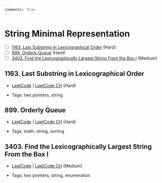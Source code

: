```yaml
---
comments: True
---
```


# String Minimal Representation

- [ ] [1163. Last Substring in Lexicographical Order](https://leetcode.cn/problems/last-substring-in-lexicographical-order/) (Hard)
- [ ] [899. Orderly Queue](https://leetcode.cn/problems/orderly-queue/) (Hard)
- [ ] [3403. Find the Lexicographically Largest String From the Box I](https://leetcode.cn/problems/find-the-lexicographically-largest-string-from-the-box-i/) (Medium)

## 1163. Last Substring in Lexicographical Order

-   [LeetCode](https://leetcode.com/problems/last-substring-in-lexicographical-order/) | [LeetCode CH](https://leetcode.cn/problems/last-substring-in-lexicographical-order/) (Hard)

-   Tags: two pointers, string

## 899. Orderly Queue

-   [LeetCode](https://leetcode.com/problems/orderly-queue/) | [LeetCode CH](https://leetcode.cn/problems/orderly-queue/) (Hard)

-   Tags: math, string, sorting

## 3403. Find the Lexicographically Largest String From the Box I

-   [LeetCode](https://leetcode.com/problems/find-the-lexicographically-largest-string-from-the-box-i/) | [LeetCode CH](https://leetcode.cn/problems/find-the-lexicographically-largest-string-from-the-box-i/) (Medium)

-   Tags: two pointers, string, enumeration
